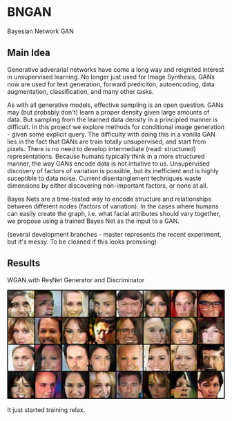 # BNGAN
Bayesian Network GAN

## Main Idea

Generative adverarial networks have come a long way and reignited interest in unsupervised learning. No longer just used for Image Synthesis, GANs now are used for text generation, forward prediciton, autoencoding, data augmentation, classification, and many other tasks. 

As with all generative models, effective sampling is an open question. GANs may (but probably don't) learn a proper density given large amounts of data. But sampling from the learned data density in a principled manner is difficult. In this project we explore methods for conditional image generation - given some explicit query. The difficulty with doing this in a vanilla GAN lies in the fact that GANs are train totally unsupervised, and start from pixels. There is no need to develop intermediate (read: structured) representations. Because humans typically think in a more structured manner, the way GANs encode data is not intuitive to us. Unsupervised discovery of factors of variation is possible, but its inefficient and is highly suceptible to data noise. Current disentanglement techniques waste dimensions by either discovering non-important factors, or none at all. 

Bayes Nets are a time-tested way to encode structure and relationships between different nodes (factors of variation). In the cases where humans can easily create the graph, i.e. what facial attributes should vary together, we propose using a trained Bayes Net as the input to a GAN. 

(several development branches - master represents the recent experiment, but it's messy. To be cleaned if this looks promising)

## Results

WGAN with ResNet Generator and Discriminator

![here](images/21k_steps_resnet.png)

It just started training relax. 

